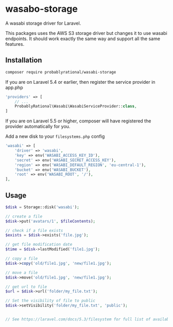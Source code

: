 # wasabo-storage

A wasabi storage driver for Laravel.

This packages uses the AWS S3 storage driver but changes it to use wasabi endpoints. It should work exactly the same way and support all the same features.

## Installation

```bash
composer require probablyrational/wasabi-storage
```

If you are on Laravel 5.4 or earlier, then register the service provider in app.php
```php
'providers' => [
    // ...
    ProbablyRational\Wasabi\WasabiServiceProvider::class,
]
```

If you are on Laravel 5.5 or higher, composer will have registered the provider automatically for you.

Add a new disk to your `filesystems.php` config

```php
'wasabi' => [
    'driver' => 'wasabi',
    'key' => env('WASABI_ACCESS_KEY_ID'),
    'secret' => env('WASABI_SECRET_ACCESS_KEY'),
    'region' => env('WASABI_DEFAULT_REGION', 'eu-central-1'),
    'bucket' => env('WASABI_BUCKET'),
    'root' => env('WASABI_ROOT', '/'),
],
```

## Usage

```php
$disk = Storage::disk('wasabi');

// create a file
$disk->put('avatars/1', $fileContents);

// check if a file exists
$exists = $disk->exists('file.jpg');

// get file modification date
$time = $disk->lastModified('file1.jpg');

// copy a file
$disk->copy('old/file1.jpg', 'new/file1.jpg');

// move a file
$disk->move('old/file1.jpg', 'new/file1.jpg');

// get url to file
$url = $disk->url('folder/my_file.txt');

// Set the visibility of file to public
$disk->setVisibility('folder/my_file.txt', 'public');


// See https://laravel.com/docs/5.3/filesystem for full list of available functionality
```
